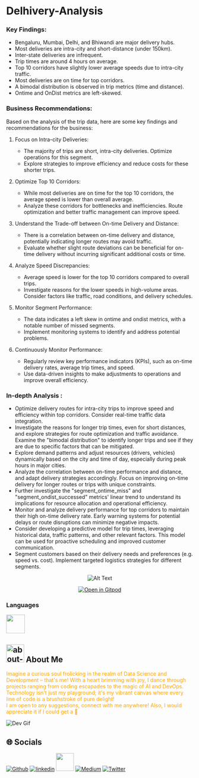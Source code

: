 # Delhivery-Analysis

### Key Findings:
- Bengaluru, Mumbai, Delhi, and Bhiwandi are major delivery hubs.
- Most deliveries are intra-city and short-distance (under 150km).
- Inter-state deliveries are infrequent.
- Trip times are around 4 hours on average.
- Top 10 corridors have slightly lower average speeds due to intra-city traffic.
- Most deliveries are on time for top corridors.
- A bimodal distribution is observed in trip metrics (time and distance).
- Ontime and OnDist metrics are left-skewed.

### Business Recommendations:
Based on the analysis of the trip data, here are some key findings and recommendations for the business:

1. Focus on Intra-city Deliveries:
   - The majority of trips are short, intra-city deliveries. Optimize operations for this segment.
   - Explore strategies to improve efficiency and reduce costs for these shorter trips.

2. Optimize Top 10 Corridors:
   - While most deliveries are on time for the top 10 corridors, the average speed is lower than overall average.
   - Analyze these corridors for bottlenecks and inefficiencies. Route optimization and better traffic management can improve speed.

3. Understand the Trade-off between On-time Delivery and Distance:
   - There is a correlation between on-time delivery and distance, potentially indicating longer routes may avoid traffic.
   - Evaluate whether slight route deviations can be beneficial for on-time delivery without incurring significant additional costs or time.

4. Analyze Speed Discrepancies:
   - Average speed is lower for the top 10 corridors compared to overall trips.
   - Investigate reasons for the lower speeds in high-volume areas. Consider factors like traffic, road conditions, and delivery schedules.

5. Monitor Segment Performance:
   - The data indicates a left skew in ontime and ondist metrics, with a notable number of missed segments.
   - Implement monitoring systems to identify and address potential problems.

6. Continuously Monitor Performance:
   - Regularly review key performance indicators (KPIs), such as on-time delivery rates, average trip times, and speed.
   - Use data-driven insights to make adjustments to operations and improve overall efficiency.

### In-depth Analysis :
- Optimize delivery routes for intra-city trips to improve speed and efficiency within top corridors.  Consider real-time traffic data integration.
- Investigate the reasons for longer trip times, even for short distances, and explore strategies for route optimization and traffic avoidance.  Examine the "bimodal distribution" to identify longer trips and see if they are due to specific factors that can be mitigated.
- Explore demand patterns and adjust resources (drivers, vehicles) dynamically based on the city and time of day, especially during peak hours in major cities.
- Analyze the correlation between on-time performance and distance, and adapt delivery strategies accordingly.  Focus on improving on-time delivery for longer routes or trips with unique constraints.
- Further investigate the "segment_ontime_miss" and "segment_ondist_successed" metrics' linear trend to understand its implications for resource allocation and operational efficiency.
- Monitor and analyze delivery performance for top corridors to maintain their high on-time delivery rate.  Early warning systems for potential delays or route disruptions can minimize negative impacts.
- Consider developing a predictive model for trip times, leveraging historical data, traffic patterns, and other relevant factors. This model can be used for proactive scheduling and improved customer communication.
- Segment customers based on their delivery needs and preferences (e.g. speed vs. cost). Implement targeted logistics strategies for different segments.

<p align="center">
  <img src="https://i.giphy.com/media/v1.Y2lkPTc5MGI3NjExcnpsemF6azhnNHFsajQwaDVycjBidGpmNDZ5aDZnZnh4eTVsczducSZlcD12MV9pbnRlcm5hbF9naWZfYnlfaWQmY3Q9Zw/ne3qb8GHvteK4QGtbs/giphy.gif" alt="Alt Text">
</p>

<div align="center">
  <a href="https://gitpod.io/#https://github.com/lunaSnowflake/Delhivery-Analysis">
    <img src="https://gitpod.io/button/open-in-gitpod.svg" alt="Open in Gitpod">
  </a>
</div>

### Languages
<img src="https://user-images.githubusercontent.com/25181517/183423507-c056a6f9-1ba8-4312-a350-19bcbc5a8697.png" width="50"> <!--Python-->

## <img width="48" height="48" src="https://img.icons8.com/pulsar-color/48/about-me-male.png" alt="about-me-male"/> About Me

<font color="orange">Imagine a curious soul frolicking in the realm of Data Science and Development – that's me! With a heart brimming with joy, I dance through projects ranging from coding escapades to the magic of AI and DevOps. Technology isn't just my playground; it's my vibrant canvas where every line of code is a brushstroke of pure delight! <br/> I am open to any suggestions, connect with me anywhere! Also, I would appreciate it if I could get a 🌟</font> 
<br/>

![Dev Gif](https://media.giphy.com/media/f3iwJFOVOwuy7K6FFw/giphy.gif) <br/>

## 🌐 Socials
[![Github](https://img.icons8.com/ios-filled/50/github.png)](https://github.com/lunaSnowflake)
[![linkedin](https://img.icons8.com/fluency/48/linkedin.png)](https://www.linkedin.com/in/hussainkhatumdi/)
[<img src="https://i.ibb.co/5MsxX1w/kaggle-icon-512x512-ubnqei0x.png" width="48px">](https://www.kaggle.com/lunaticsain)
[![Medium](https://img.icons8.com/sf-regular-filled/48/medium-logo.png)](https://medium.com/@hussainkhatumadi53) 
[![Twitter](https://img.icons8.com/color/48/twitter--v1.png)](https://twitter.com/lunatic_sain) 
<br/>
<br/>
